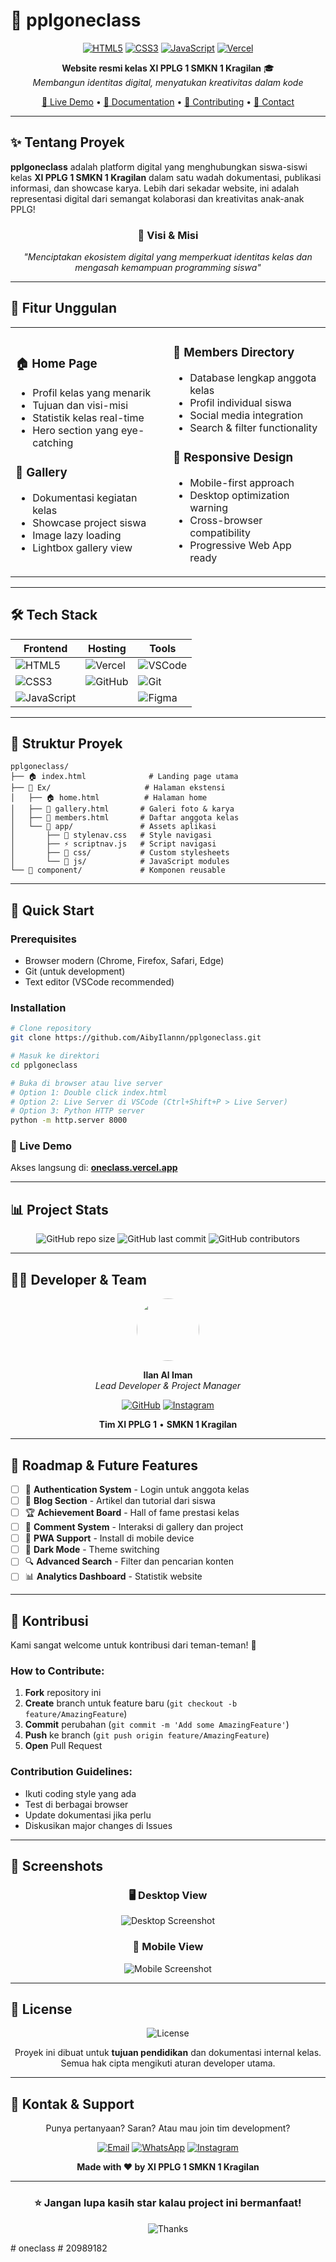 # 📘 pplgoneclass

<div align="center">

[![HTML5](https://img.shields.io/badge/HTML5-E34F26?style=for-the-badge&logo=html5&logoColor=white)](https://developer.mozilla.org/en-US/docs/Web/HTML)
[![CSS3](https://img.shields.io/badge/CSS3-1572B6?style=for-the-badge&logo=css3&logoColor=white)](https://developer.mozilla.org/en-US/docs/Web/CSS)
[![JavaScript](https://img.shields.io/badge/JavaScript-F7DF1E?style=for-the-badge&logo=javascript&logoColor=black)](https://developer.mozilla.org/en-US/docs/Web/JavaScript)
[![Vercel](https://img.shields.io/badge/Vercel-000000?style=for-the-badge&logo=vercel&logoColor=white)](https://vercel.com)

**Website resmi kelas XI PPLG 1 SMKN 1 Kragilan** 🎓  
*Membangun identitas digital, menyatukan kreativitas dalam kode*

[🚀 Live Demo](https://oneclass.vercel.app) • [📖 Documentation](#-dokumentasi) • [🤝 Contributing](#-kontribusi) • [📧 Contact](#-kontak)

</div>

---

## ✨ Tentang Proyek

**pplgoneclass** adalah platform digital yang menghubungkan siswa-siswi kelas **XI PPLG 1 SMKN 1 Kragilan** dalam satu wadah dokumentasi, publikasi informasi, dan showcase karya. Lebih dari sekadar website, ini adalah representasi digital dari semangat kolaborasi dan kreativitas anak-anak PPLG!

<div align="center">

### 🎯 **Visi & Misi**
*"Menciptakan ekosistem digital yang memperkuat identitas kelas dan mengasah kemampuan programming siswa"*

</div>

---

## 🚀 Fitur Unggulan

<table>
<tr>
<td width="50%">

### 🏠 **Home Page**
- Profil kelas yang menarik
- Tujuan dan visi-misi
- Statistik kelas real-time
- Hero section yang eye-catching

### 📸 **Gallery**
- Dokumentasi kegiatan kelas
- Showcase project siswa
- Image lazy loading
- Lightbox gallery view

</td>
<td width="50%">

### 👥 **Members Directory**
- Database lengkap anggota kelas
- Profil individual siswa
- Social media integration
- Search & filter functionality

### 📱 **Responsive Design**
- Mobile-first approach
- Desktop optimization warning
- Cross-browser compatibility
- Progressive Web App ready

</td>
</tr>
</table>

---

## 🛠️ Tech Stack

<div align="center">

| Frontend | Hosting | Tools |
|----------|---------|--------|
| ![HTML5](https://img.shields.io/badge/-HTML5-E34F26?style=flat-square&logo=html5&logoColor=white) | ![Vercel](https://img.shields.io/badge/-Vercel-000000?style=flat-square&logo=vercel&logoColor=white) | ![VSCode](https://img.shields.io/badge/-VSCode-007ACC?style=flat-square&logo=visual-studio-code&logoColor=white) |
| ![CSS3](https://img.shields.io/badge/-CSS3-1572B6?style=flat-square&logo=css3&logoColor=white) | ![GitHub](https://img.shields.io/badge/-GitHub-181717?style=flat-square&logo=github&logoColor=white) | ![Git](https://img.shields.io/badge/-Git-F05032?style=flat-square&logo=git&logoColor=white) |
| ![JavaScript](https://img.shields.io/badge/-JavaScript-F7DF1E?style=flat-square&logo=javascript&logoColor=black) | | ![Figma](https://img.shields.io/badge/-Figma-F24E1E?style=flat-square&logo=figma&logoColor=white) |

</div>

---

## 📁 Struktur Proyek

```
pplgoneclass/
├── 🏠 index.html              # Landing page utama
├── 📂 Ex/                     # Halaman ekstensi
│   ├── 🏠 home.html          # Halaman home
│   ├── 📸 gallery.html       # Galeri foto & karya
│   ├── 👥 members.html       # Daftar anggota kelas
│   └── 📂 app/               # Assets aplikasi
│       ├── 🎨 stylenav.css   # Style navigasi
│       ├── ⚡ scriptnav.js   # Script navigasi
│       ├── 📂 css/           # Custom stylesheets
│       └── 📂 js/            # JavaScript modules
└── 📂 component/             # Komponen reusable
```

---

## 🚀 Quick Start

### Prerequisites
- Browser modern (Chrome, Firefox, Safari, Edge)
- Git (untuk development)
- Text editor (VSCode recommended)

### Installation

```bash
# Clone repository
git clone https://github.com/AibyIlannn/pplgoneclass.git

# Masuk ke direktori
cd pplgoneclass

# Buka di browser atau live server
# Option 1: Double click index.html
# Option 2: Live Server di VSCode (Ctrl+Shift+P > Live Server)
# Option 3: Python HTTP server
python -m http.server 8000
```

### 🌟 Live Demo
Akses langsung di: **[oneclass.vercel.app](https://oneclass.vercel.app)**

---

## 📊 Project Stats

<div align="center">

![GitHub repo size](https://img.shields.io/github/repo-size/AibyIlannn/pplgoneclass?style=for-the-badge&color=orange)
![GitHub last commit](https://img.shields.io/github/last-commit/AibyIlannn/pplgoneclass?style=for-the-badge&color=green)
![GitHub contributors](https://img.shields.io/github/contributors/AibyIlannn/pplgoneclass?style=for-the-badge&color=blue)

</div>

---

## 👨‍💻 Developer & Team

<div align="center">

<img src="https://avatars.githubusercontent.com/u/username?v=4" width="100" style="border-radius: 50%;">

**Ilan Al Iman**  
*Lead Developer & Project Manager*

[![GitHub](https://img.shields.io/badge/-AibyIlannn-181717?style=for-the-badge&logo=github)](https://github.com/AibyIlannn)
[![Instagram](https://img.shields.io/badge/-ainominal.co-E4405F?style=for-the-badge&logo=instagram&logoColor=white)](https://instagram.com/ainominal.co)

**Tim XI PPLG 1** • **SMKN 1 Kragilan**

</div>

---

## 🎯 Roadmap & Future Features

- [ ] 🔐 **Authentication System** - Login untuk anggota kelas
- [ ] 📝 **Blog Section** - Artikel dan tutorial dari siswa
- [ ] 🏆 **Achievement Board** - Hall of fame prestasi kelas
- [ ] 💬 **Comment System** - Interaksi di gallery dan project
- [ ] 📱 **PWA Support** - Install di mobile device
- [ ] 🌙 **Dark Mode** - Theme switching
- [ ] 🔍 **Advanced Search** - Filter dan pencarian konten
- [ ] 📊 **Analytics Dashboard** - Statistik website

---

## 🤝 Kontribusi

Kami sangat welcome untuk kontribusi dari teman-teman! 🎉

### How to Contribute:
1. **Fork** repository ini
2. **Create** branch untuk feature baru (`git checkout -b feature/AmazingFeature`)
3. **Commit** perubahan (`git commit -m 'Add some AmazingFeature'`)
4. **Push** ke branch (`git push origin feature/AmazingFeature`)
5. **Open** Pull Request

### Contribution Guidelines:
- Ikuti coding style yang ada
- Test di berbagai browser
- Update dokumentasi jika perlu
- Diskusikan major changes di Issues

---

## 📸 Screenshots

<div align="center">

### 🖥️ Desktop View
![Desktop Screenshot](img/pplgone.jpg)

### 📱 Mobile View
![Mobile Screenshot](img/mobile.jpg)

</div>

---

## 📄 License

<div align="center">

![License](https://img.shields.io/badge/License-Educational%20Purpose-green?style=for-the-badge)

Proyek ini dibuat untuk **tujuan pendidikan** dan dokumentasi internal kelas.  
Semua hak cipta mengikuti aturan developer utama.

</div>

---

## 📧 Kontak & Support

<div align="center">

Punya pertanyaan? Saran? Atau mau join tim development? 

[![Email](https://img.shields.io/badge/-Email-D14836?style=for-the-badge&logo=gmail&logoColor=white)](mailto:your-email@example.com)
[![WhatsApp](https://img.shields.io/badge/-WhatsApp-25D366?style=for-the-badge&logo=whatsapp&logoColor=white)](https://wa.me/your-number)
[![Instagram](https://img.shields.io/badge/-Instagram-E4405F?style=for-the-badge&logo=instagram&logoColor=white)](https://instagram.com/ainominal.co)

**Made with ❤️ by XI PPLG 1 SMKN 1 Kragilan**

</div>

---

<div align="center">

### ⭐ Jangan lupa kasih **star** kalau project ini bermanfaat!

![Thanks](https://img.shields.io/badge/Thanks%20for-Visiting!-ff69b4?style=for-the-badge)

</div># oneclass
# 20989182

